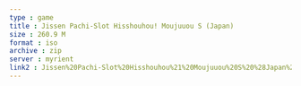 ```yaml
---
type : game
title : Jissen Pachi-Slot Hisshouhou! Moujuuou S (Japan)
size : 260.9 M
format : iso
archive : zip
server : myrient
link2 : Jissen%20Pachi-Slot%20Hisshouhou%21%20Moujuuou%20S%20%28Japan%29
---
```

